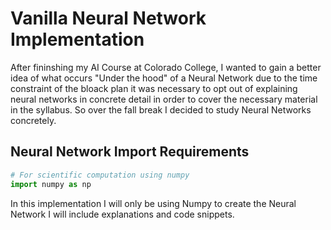 # Vanilla Neural Network Implementation

After fininshing my AI Course at Colorado College, I wanted to gain a better idea of what occurs
"Under the hood" of a Neural Network due to the time constraint of the bloack plan it was necessary to 
opt out of explaining neural networks in concrete detail in order to cover the necessary material in the 
syllabus. So over the fall break I decided to study Neural Networks concretely.

## Neural Network Import Requirements
 ```python
 # For scientific computation using numpy
import numpy as np
```
In this implementation I will only be using Numpy to create the Neural Network
I will include explanations and code snippets. 